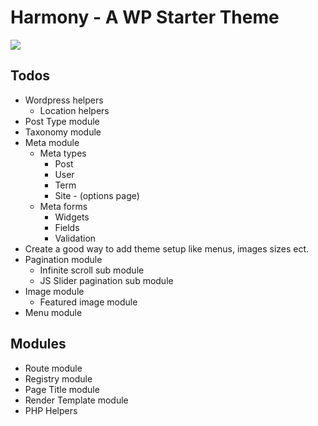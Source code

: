 # Harmony - A WP Starter Theme

![](https://raw.github.com/syholloway/harmony/master/screenshot.png)

## Todos
- Wordpress helpers
    - Location helpers
- Post Type module
- Taxonomy module
- Meta module
    - Meta types
        - Post
        - User
        - Term
        - Site - (options page)
    - Meta forms
        - Widgets
        - Fields
        - Validation
- Create a good way to add theme setup like menus, images sizes ect. 
- Pagination module
    - Infinite scroll sub module
    - JS Slider pagination sub module
- Image module
    - Featured image module
- Menu module

## Modules
- Route module
- Registry module
- Page Title module
- Render Template module
- PHP Helpers